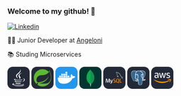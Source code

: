 ### Welcome to my github! 👋
[![Linkedin](https://img.shields.io/badge/LinkedIn-0077B5?style=for-the-badge&logo=linkedin&logoColor=white)](https://www.linkedin.com/in/vitor-da-silveira-coelho-b6a7111bb/)

<div>
 <p>👨‍💻 Junior Developer at  <a href="https://www.angeloni.com.br/grupoangeloni/index">Angeloni</a></p>
 <p>📚 Studing Microservices</p>
</div>

 <div>
  <img align="center" width="50" heigth="40" src="https://github.com/tandpfun/skill-icons/blob/main/icons/Java-Dark.svg"> 
  <img align="center" width="50" heigth="40" src="https://github.com/tandpfun/skill-icons/blob/main/icons/Spring-Dark.svg"> 
  <img align="center" width="50" heigth="40" src="https://github.com/tandpfun/skill-icons/blob/main/icons/Docker.svg">
  <img align="center" width="50" heigth="40" src="https://github.com/tandpfun/skill-icons/blob/main/icons/MongoDB.svg">
  <img align="center" width="50" heigth="40" src="https://github.com/tandpfun/skill-icons/blob/main/icons/MySQL-Dark.svg">
  <img align="center" width="50" heigth="40" src="https://github.com/tandpfun/skill-icons/blob/main/icons/PostgreSQL-Dark.svg">
  <img align="center" width="50" heigth="40" src="https://github.com/tandpfun/skill-icons/blob/main/icons/AWS-Dark.svg">

</div>



